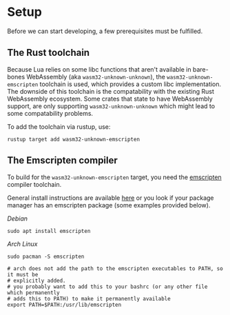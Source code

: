 # Setup

Before we can start developing, a few prerequisites must be fulfilled.

## The Rust toolchain

Because Lua relies on some libc functions that aren't available in bare-bones WebAssembly (aka `wasm32-unknown-unknown`), the `wasm32-unknown-emscripten` toolchain is used, which provides a custom libc implementation.
The downside of this toolchain is the compatability with the existing Rust WebAssembly ecosystem.
Some crates that state to have WebAssembly support, are only supporting `wasm32-unknown-unknown` which might lead to some compatability problems.

To add the toolchain via rustup, use:
```shell
rustup target add wasm32-unknown-emscripten
```

## The Emscripten compiler

To build for the `wasm32-unknown-emscripten` target, you need the [emscripten](https://emscripten.org/) compiler toolchain.

General install instructions are available [here](https://emscripten.org/docs/getting_started/downloads.html) or you look if your package manager has an emscripten package (some examples provided below).

_Debian_
```shell
sudo apt install emscripten
```

_Arch Linux_
```shell
sudo pacman -S emscripten

# arch does not add the path to the emscripten executables to PATH, so it must be 
# explicitly added.
# you probably want to add this to your bashrc (or any other file which permanently 
# adds this to PATH) to make it permanently available
export PATH=$PATH:/usr/lib/emscripten
```
